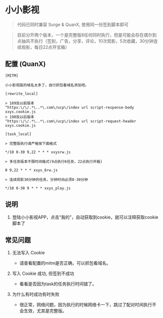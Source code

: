 # 小小影视

> 代码已同时兼容 Surge & QuanX, 使用同一份签到脚本即可

> 目前分开两个版本，一个是完整版8任何同时执行，但是可能会存在偶尔到点抽风不执行（签到，广告，分享，评论，10次观影，5次收藏，30分钟连续观影，每日22点开宝箱）

## 配置 (QuanX)
```properties
[MITM]

小小影视版的域名太多了，自行抓包看域名添加吧。

[rewrite_local]

> 189及以前版本
^https:\/\/.*\..*\.com\/ucp\/index url script-response-body xxys.cookie.js
> 190及以后版本
^https:\/\/.*\..*\.com\/ucp\/index url script-request-header xxys.cookie.js

[task_local]

> 完整版执行请严格按下面格式

*/10 0-30 9,22 * * * xxysrw.js

> 多任务版本不限时间格式(9点执行6任务，22点执行开箱)

0 9,22 * * * xxys_6rw.js

> 连续观影30分钟的任务，分钟时间必须0-30分钟

*/10 0-30 9 * * * xxys_play.js
```
## 说明

1. 登陆小小影视APP，点击“我的”，自动获取到cookie，就可以注释获取cookie脚本了


## 常见问题

1. 无法写入 Cookie

   - 请查看配置的mitm是否正确，可以抓包看域名。

2. 写入 Cookie 成功, 但签到不成功

   - 看看是否因为task的任务执行时间错了。

3. 为什么有时成功有时失败

   - 很正常，网络问题，因为执行的时候网络卡一下，跳过了配对时间执行不会生效，尤其是完整版。




